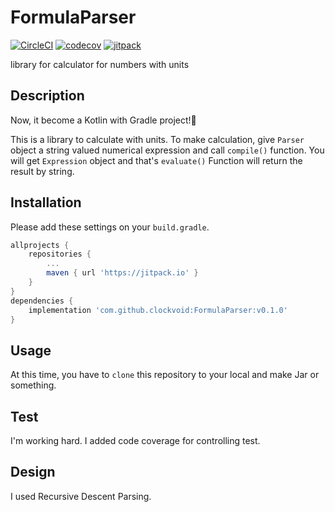 # FormulaParser
[![CircleCI](https://circleci.com/gh/clockvoid/FormulaParser.svg?style=svg)](https://circleci.com/gh/clockvoid/FormulaParser)
[![codecov](https://codecov.io/gh/clockvoid/FormulaParser/branch/master/graph/badge.svg)](https://codecov.io/gh/clockvoid/FormulaParser)
[![jitpack](https://jitpack.io/v/clockvoid/FormulaParser.svg)](https://jitpack.io/#clockvoid/FormulaParser)

library for calculator for numbers with units

## Description
Now, it become a Kotlin with Gradle project!🎉

This is a library to calculate with units.
To make calculation, give `Parser` object a string valued numerical expression and call `compile()` function.
You will get `Expression` object and that's `evaluate()` Function will return the result by string.

## Installation
Please add these settings on your `build.gradle`.

```groovy
allprojects {
    repositories {
        ...
        maven { url 'https://jitpack.io' }
    }
}
dependencies {
    implementation 'com.github.clockvoid:FormulaParser:v0.1.0'
}
```

## Usage
At this time, you have to `clone` this repository to your local and make Jar or something.

## Test
I'm working hard.
I added code coverage for controlling test.

## Design
I used Recursive Descent Parsing.
